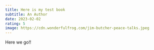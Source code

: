 ```yaml
---
title: Here is my test book
subtitle: An Author
date: 2023-02-02
rating: 5
image: https://cdn.wonderfulfrog.com/jim-butcher-peace-talks.jpeg
---
```


Here we go!!
